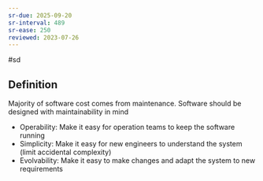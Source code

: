 ```yaml
---
sr-due: 2025-09-20
sr-interval: 489
sr-ease: 250
reviewed: 2023-07-26
---
```


#sd

## Definition

Majority of software cost comes from maintenance. Software should be designed with maintainability in mind

- Operability: Make it easy for operation teams to keep the software running
- Simplicity: Make it easy for new engineers to understand the system (limit accidental complexity)
- Evolvability: Make it easy to make changes and adapt the system to new requirements

